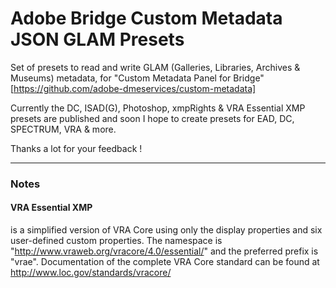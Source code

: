 # Adobe Bridge Custom Metadata JSON GLAM Presets


Set of presets to read and write GLAM (Galleries, Libraries, Archives & Museums) metadata, for "Custom Metadata Panel for Bridge" [https://github.com/adobe-dmeservices/custom-metadata]


Currently the DC, ISAD(G), Photoshop, xmpRights & VRA Essential XMP presets are published and soon I hope to create presets for EAD, DC, SPECTRUM, VRA & more.

Thanks a lot for your feedback !

---

### Notes
#### **VRA Essential XMP**
 is a simplified version of VRA Core using only the display properties and six user-defined custom properties. The namespace is "http://www.vraweb.org/vracore/4.0/essential/" and the preferred prefix is "vrae".
Documentation of the complete VRA Core standard can be found at http://www.loc.gov/standards/vracore/
